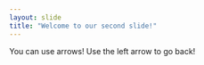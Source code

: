 ```yaml
---
layout: slide
title: "Welcome to our second slide!"
---
```

You can use arrows!
Use the left arrow to go back!
